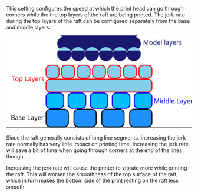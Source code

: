 This setting configures the speed at which the print head can go through corners while the the top layers of the raft are being printed. The jerk rate during the top layers of the raft can be configured separately from the base and middle layers.

![Where the top layers are located in the raft](../images/raft_dimensions_simplified.svg)

Since the raft generally consists of long line segments, increasing the jerk rate normally has very little impact on printing time. Increasing the jerk rate will save a bit of time when going through corners at the end of the lines though.

Increasing the jerk rate will cause the printer to vibrate more while printing the raft. This will worsen the smoothness of the top surface of the raft, which in turn makes the bottom side of the print resting on the raft less smooth.